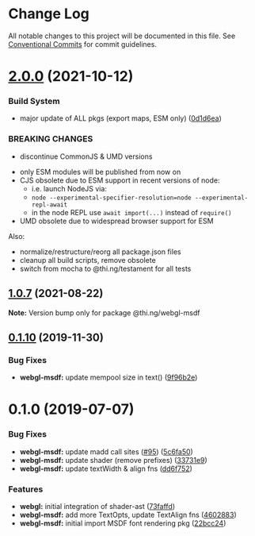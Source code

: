 # Change Log

All notable changes to this project will be documented in this file.
See [Conventional Commits](https://conventionalcommits.org) for commit guidelines.

# [2.0.0](https://github.com/thi-ng/umbrella/compare/@thi.ng/webgl-msdf@1.0.8...@thi.ng/webgl-msdf@2.0.0) (2021-10-12)


### Build System

* major update of ALL pkgs (export maps, ESM only) ([0d1d6ea](https://github.com/thi-ng/umbrella/commit/0d1d6ea9fab2a645d6c5f2bf2591459b939c09b6))


### BREAKING CHANGES

* discontinue CommonJS & UMD versions

- only ESM modules will be published from now on
- CJS obsolete due to ESM support in recent versions of node:
  - i.e. launch NodeJS via:
  - `node --experimental-specifier-resolution=node --experimental-repl-await`
  - in the node REPL use `await import(...)` instead of `require()`
- UMD obsolete due to widespread browser support for ESM

Also:
- normalize/restructure/reorg all package.json files
- cleanup all build scripts, remove obsolete
- switch from mocha to @thi.ng/testament for all tests






##  [1.0.7](https://github.com/thi-ng/umbrella/compare/@thi.ng/webgl-msdf@1.0.6...@thi.ng/webgl-msdf@1.0.7) (2021-08-22)

**Note:** Version bump only for package @thi.ng/webgl-msdf

##  [0.1.10](https://github.com/thi-ng/umbrella/compare/@thi.ng/webgl-msdf@0.1.9...@thi.ng/webgl-msdf@0.1.10) (2019-11-30)

###  Bug Fixes

- **webgl-msdf:** update mempool size in text() ([9f96b2e](https://github.com/thi-ng/umbrella/commit/9f96b2ec525cd8d8a5d5e31d39352f0c6e350991))

#  0.1.0 (2019-07-07)

###  Bug Fixes

- **webgl-msdf:** update madd call sites ([#95](https://github.com/thi-ng/umbrella/issues/95)) ([5c6fa50](https://github.com/thi-ng/umbrella/commit/5c6fa50))
- **webgl-msdf:** update shader (remove prefixes) ([33731e9](https://github.com/thi-ng/umbrella/commit/33731e9))
- **webgl-msdf:** update textWidth & align fns ([dd6f752](https://github.com/thi-ng/umbrella/commit/dd6f752))

###  Features

- **webgl:** initial integration of shader-ast ([73faffd](https://github.com/thi-ng/umbrella/commit/73faffd))
- **webgl-msdf:** add more TextOpts, update TextAlign fns ([4602883](https://github.com/thi-ng/umbrella/commit/4602883))
- **webgl-msdf:** initial import MSDF font rendering pkg ([22bcc24](https://github.com/thi-ng/umbrella/commit/22bcc24))
